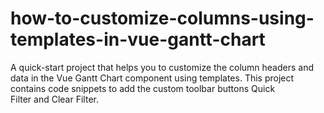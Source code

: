 # how-to-customize-columns-using-templates-in-vue-gantt-chart
A quick-start project that helps you to customize the column headers and data in the Vue Gantt Chart component using templates. This project contains code snippets to add the custom toolbar buttons Quick Filter and Clear Filter.
